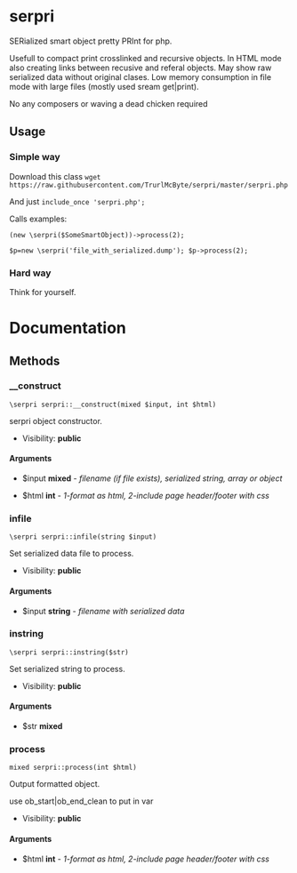 # serpri

 SERialized smart object pretty PRInt for php.

 Usefull to compact print crosslinked and recursive objects.
 In HTML mode also creating links between recusive and referal objects.
 May show raw serialized data without original clases.
 Low memory consumption in file mode with large files (mostly used sream get|print).

 No any composers or waving a dead chicken required

## Usage

### Simple way
Download this class
`wget https://raw.githubusercontent.com/TrurlMcByte/serpri/master/serpri.php`

And just `include_once 'serpri.php';`

Calls examples:

`(new \serpri($SomeSmartObject))->process(2);`

`$p=new \serpri('file_with_serialized.dump'); $p->process(2);`

### Hard way

Think for yourself.

# Documentation

Methods
-------


### __construct

    \serpri serpri::__construct(mixed $input, int $html)

serpri object constructor.



* Visibility: **public**


#### Arguments
* $input **mixed** - *filename (if file exists), serialized string, array or object*

* $html **int** - *1-format as html, 2-include page header/footer with css*




### infile

    \serpri serpri::infile(string $input)

Set serialized data file to process.



* Visibility: **public**


#### Arguments
* $input **string** - *filename with serialized data*



### instring

    \serpri serpri::instring($str)

Set serialized string to process.



* Visibility: **public**


#### Arguments
* $str **mixed**



### process

    mixed serpri::process(int $html)

Output formatted object.

use ob_start|ob_end_clean to put in var

* Visibility: **public**


#### Arguments
* $html **int** - *1-format as html, 2-include page header/footer with css*


